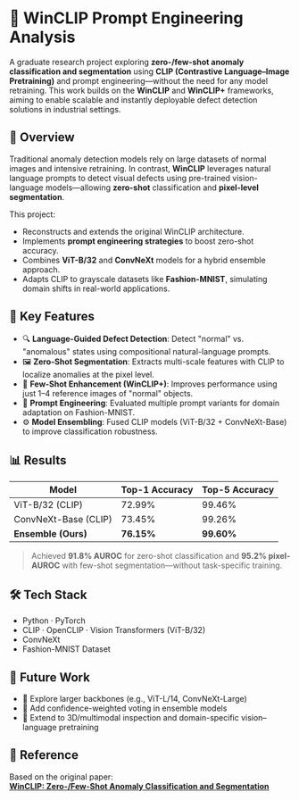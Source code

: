 # 🧠 WinCLIP Prompt Engineering Analysis

A graduate research project exploring **zero-/few-shot anomaly classification and segmentation** using **CLIP (Contrastive Language–Image Pretraining)** and prompt engineering—without the need for any model retraining. This work builds on the **WinCLIP** and **WinCLIP+** frameworks, aiming to enable scalable and instantly deployable defect detection solutions in industrial settings.

## 🚀 Overview

Traditional anomaly detection models rely on large datasets of normal images and intensive retraining. In contrast, **WinCLIP** leverages natural language prompts to detect visual defects using pre-trained vision-language models—allowing **zero-shot** classification and **pixel-level segmentation**.

This project:
- Reconstructs and extends the original WinCLIP architecture.
- Implements **prompt engineering strategies** to boost zero-shot accuracy.
- Combines **ViT-B/32** and **ConvNeXt** models for a hybrid ensemble approach.
- Adapts CLIP to grayscale datasets like **Fashion-MNIST**, simulating domain shifts in real-world applications.

## 🧩 Key Features

- 🔍 **Language-Guided Defect Detection**: Detect "normal" vs. "anomalous" states using compositional natural-language prompts.
- 🖼️ **Zero-Shot Segmentation**: Extracts multi-scale features with CLIP to localize anomalies at the pixel level.
- 🧠 **Few-Shot Enhancement (WinCLIP+)**: Improves performance using just 1–4 reference images of "normal" objects.
- 🧪 **Prompt Engineering**: Evaluated multiple prompt variants for domain adaptation on Fashion-MNIST.
- ⚙️ **Model Ensembling**: Fused CLIP models (ViT-B/32 + ConvNeXt-Base) to improve classification robustness.

## 📊 Results

| Model                  | Top-1 Accuracy | Top-5 Accuracy |
|------------------------|----------------|----------------|
| ViT-B/32 (CLIP)        | 72.99%         | 99.46%         |
| ConvNeXt-Base (CLIP)   | 73.45%         | 99.26%         |
| **Ensemble (Ours)**    | **76.15%**     | **99.60%**     |

> Achieved **91.8% AUROC** for zero-shot classification and **95.2% pixel-AUROC** with few-shot segmentation—without task-specific training.

## 🛠️ Tech Stack

- Python · PyTorch  
- CLIP · OpenCLIP · Vision Transformers (ViT-B/32)  
- ConvNeXt  
- Fashion-MNIST Dataset


## 📌 Future Work

- 🔬 Explore larger backbones (e.g., ViT-L/14, ConvNeXt-Large)
- 🧠 Add confidence-weighted voting in ensemble models
- 📐 Extend to 3D/multimodal inspection and domain-specific vision–language pretraining

## 📄 Reference

Based on the original paper:  
[**WinCLIP: Zero-/Few-Shot Anomaly Classification and Segmentation**](https://arxiv.org/abs/2310.14530)
